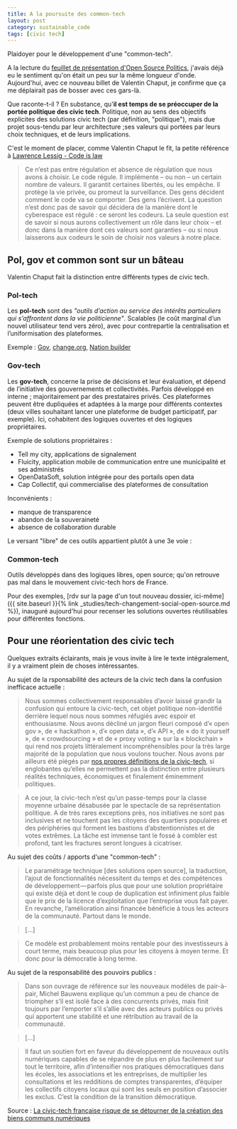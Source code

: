 ```yaml
---
title: A la poursuite des common-tech
layout: post
category: sustainable_code
tags: [civic tech]
---
```


Plaidoyer pour le développement d'une "common-tech".

<!--more-->

A la lecture du [feuillet de présentation d'Open Source Politics](https://medium.com/open-source-politics/notre-histoire-c61bbec90334#.p1996qyqy), j'avais déjà eu le sentiment qu'on était un peu sur la même longueur d'onde. Aujourd'hui, avec ce nouveau billet de Valentin Chaput, je confirme que ça me déplairait pas de bosser avec ces gars-là.

Que raconte-t-il ? En substance, qu'**il est temps de se préoccuper de la portée politique des civic tech**. Politique, non au sens des objectifs explicites des solutions civic tech (par définition, "politique"), mais due projet sous-tendu par leur architecture ;ses valeurs qui portées par leurs choix techniques, et de leurs implications.

C'est le moment de placer, comme Valentin Chaput le fit, la petite référence à [Lawrence Lessig - Code is law](https://framablog.org/2010/05/22/code-is-law-lessig/)

> Ce n’est pas entre régulation et absence de régulation que nous avons à choisir. Le code régule. Il implémente – ou non – un certain nombre de valeurs. Il garantit certaines libertés, ou les empêche. Il protège la vie privée, ou promeut la surveillance. Des gens décident comment le code va se comporter. Des gens l’écrivent. La question n’est donc pas de savoir qui décidera de la manière dont le cyberespace est régulé  : ce seront les codeurs. La seule question est de savoir si nous aurons collectivement un rôle dans leur choix – et donc dans la manière dont ces valeurs sont garanties – ou si nous laisserons aux codeurs le soin de choisir nos valeurs à notre place.


## Pol, gov et common sont sur un bâteau

Valentin Chaput fait la distinction entre différents types de civic tech.

### Pol-tech

Les **pol-tech** sont des *"outils d’action au service des intérêts particuliers qui s’affrontent dans la vie politicienne"*. Scalables (le coût marginal d’un nouvel utilisateur tend vers zéro), avec pour contrepartie la centralisation et l’uniformisation des plateformes.

Exemple : [Gov](http://www.gov-app.net/), [change.org](https://www.change.org/), [Nation builder](http://nationbuilder.com/)

### Gov-tech

Les **gov-tech**, concerne la prise de décisions et leur évaluation, et dépend de l’initiative des gouvernements et collectivités. Parfois développé en interne ; majoritairement par des prestataires privés. Ces plateformes peuvent être dupliquées et adaptées à la marge pour différents contextes (deux villes souhaitant lancer une plateforme de budget participatif, par exemple). Ici, cohabitent des logiques ouvertes et des logiques propriétaires.

Exemple de solutions propriétaires :
- Tell my city, applications de signalement
- Fluicity, application mobile de communication entre une municipalité et ses administrés
- OpenDataSoft, solution intégrée pour des portails open data
- Cap Collectif, qui commercialise des plateformes de consultation

Inconvénients :
- manque de transparence
- abandon de la souveraineté
- absence de collaboration durable

Le versant "libre" de ces outils appartient plutôt à une 3e voie :

### Common-tech

Outils développés dans des logiques libres, open source; qu'on retrouve pas mal dans le mouvement civic-tech hors de France.

Pour des exemples, [rdv sur la page d'un tout nouveau dossier, ici-même]({{ site.baseurl }}{% link _studies/tech-changement-social-open-source.md %}), inauguré aujourd'hui pour recenser les solutions ouvertes réutilisables pour différentes fonctions.

## Pour une réorientation des civic tech

Quelques extraits éclairants, mais je vous invite à lire le texte intégralement, il y a vraiment plein de choses intéressantes.

Au sujet de la rsponsabilité des acteurs de la civic tech dans la confusion inefficace actuelle :
> Nous sommes collectivement responsables d’avoir laissé grandir la confusion qui entoure la civic-tech, cet objet politique non-identifié derrière lequel nous nous sommes réfugiés avec espoir et enthousiasme. Nous avons décliné un jargon fleuri composé d’« open gov », de « hackathon », d’« open data », d’« API », de « do it yourself », de « crowdsourcing » et de « proxy voting » sur la « blockchain » qui rend nos projets littéralement incompréhensibles pour la très large majorité de la population que nous voulons toucher. Nous avons par ailleurs été piégés par [nos propres définitions de la civic-tech](https://medium.com/france/la-civic-tech-arrivera-t-elle-%C3%A0-r%C3%A9pondre-au-d%C3%A9sir-d-alternative-d%C3%A9mocratique-c4222d6124d0#.ymr8pybmb), si englobantes qu’elles ne permettent pas la distinction entre plusieurs réalités techniques, économiques et finalement éminemment politiques.

> A ce jour, la civic-tech n’est qu’un passe-temps pour la classe moyenne urbaine désabusée par le spectacle de sa représentation politique. A de très rares exceptions près, nos initiatives ne sont pas inclusives et ne touchent pas les citoyens des quartiers populaires et des périphéries qui forment les bastions d’abstentionnistes et de votes extrêmes. La tâche est immense tant le fossé à combler est profond, tant les fractures seront longues à cicatriser.

Au sujet des coûts / apports d'une "common-tech" :

> Le paramétrage technique [des solutions open source], la traduction, l’ajout de fonctionnalités nécessitent du temps et des compétences de développement — parfois plus que pour une solution propriétaire qui existe déjà et dont le coup de duplication est infiniment plus faible que le prix de la licence d’exploitation que l’entreprise vous fait payer. En revanche, l’amélioration ainsi financée bénéficie à tous les acteurs de la communauté. Partout dans le monde.

> [...]


> Ce modèle est probablement moins rentable pour des investisseurs à court terme, mais beaucoup plus pour les citoyens à moyen terme. Et donc pour la démocratie à long terme.

Au sujet de la responsabilité des pouvoirs publics :

> Dans son ouvrage de référence sur les nouveaux modèles de pair-à-pair, Michel Bauwens explique qu’un commun a peu de chance de triompher s’il est isolé face à des concurrents privés, mais finit toujours par l’emporter s’il s’allie avec des acteurs publics ou privés qui apportent une stabilité et une rétribution au travail de la communauté.

> [...]

> Il faut un soutien fort en faveur du développement de nouveaux outils numériques capables de se répandre de plus en plus facilement sur tout le territoire, afin d’intensifier nos pratiques démocratiques dans les écoles, les associations et les entreprises, de multiplier les consultations et les redditions de comptes transparentes, d’équiper les collectifs citoyens locaux qui sont les seuls en position d’associer les exclus. C’est la condition de la transition démocratique.




Source : [La civic-tech française risque de se détourner de la création des biens communs numériques][source]

[source]: https://medium.com/open-source-politics/la-civic-tech-fran%C3%A7aise-risque-de-se-d%C3%A9tourner-de-la-cr%C3%A9ation-des-biens-communs-num%C3%A9riques-dont-9ebcf5c55c2e#.7j14lefsc
